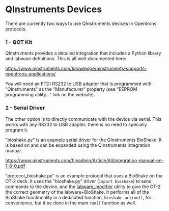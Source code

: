 # QInstruments Devices

There are currently two ways to use QInstruments devices in Opentrons protocols.

### 1 - QOT Kit

QInstruments provides a detailed integration that includes a Python library and labware definitions. This is all well-documented here:

https://www.qinstruments.com/knowledge/qinstruments-supports-opentrons-applications/

You will need an FTDI RS232 to USB adapter that is programmed with "QInstruments" as the "Manufacturer" property (see "EEPROM programming utility..." link on the website).

### 2 - Serial Driver

The other option is to directly communicate with the device via serial. This works with any RS232 to USB adapter; there is no need to specially program it.

"bioshake.py" is an [example serial driver](https://github.com/Opentrons/opentrons-integration-tools/tree/main/serial-device) for the QInstruments BioShake. It is based on and can be expanded using the QInstruments integration manual:

https://www.qinstruments.com/fileadmin/Article/All/integration-manual-en-1-8-0.pdf

"protocol_bioshake.py" is an example protocol that uses a BioShake on the OT-2 deck. It uses the "bioshake.py" driver (`import bioshake`) to send commands to the device, and the [labware_modifier](https://github.com/Opentrons/opentrons-integration-tools/tree/main/labware-modifier) utility to give the OT-2 the correct geometry of the labware+BioShake. It performs all of the BioShake functionality in a dedicated function, `bioshake_action()`, for convenience, but it be done in the main `run()` function as well.
